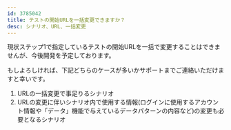 ```yaml
---
id: 3785042
title: テストの開始URLを一括変更できますか？
desc: シナリオ、URL、一括変更
---
```


現状ステップ1で指定しているテストの開始URLを一括で変更することはできませんが、今後開発を予定しております。

もしよろしければ、下記どちらのケースが多いかサポートまでご連絡いただけますと幸いです。

1.  URLの一括変更で事足りるシナリオ
2.  URLの変更に伴いシナリオ内で使用する情報(ログインに使用するアカウント情報や「データ」機能で与えているデータパターンの内容など)の変更も必要となるシナリオ